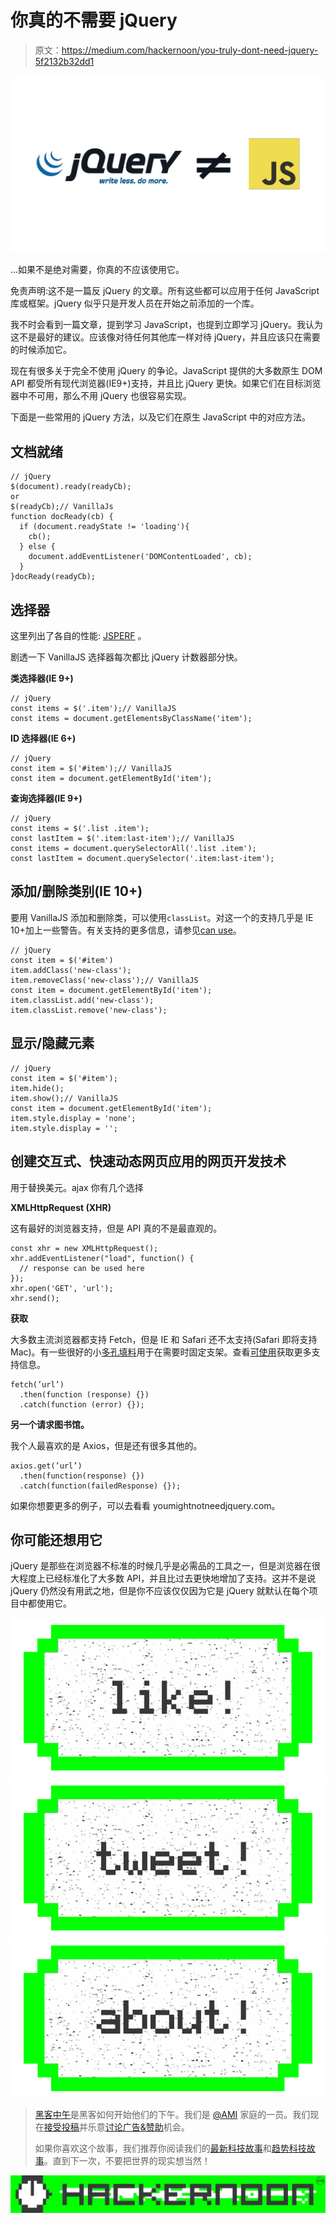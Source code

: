 # 你真的不需要 jQuery

> 原文：<https://medium.com/hackernoon/you-truly-dont-need-jquery-5f2132b32dd1>

![](img/2685bda5e6027f03bcc9b3e8886c63cc.png)

…如果不是绝对需要，你真的不应该使用它。

免责声明:这不是一篇反 jQuery 的文章。所有这些都可以应用于任何 JavaScript 库或框架。jQuery 似乎只是开发人员在开始之前添加的一个库。

我不时会看到一篇文章，提到学习 JavaScript，也提到立即学习 jQuery。我认为这不是最好的建议。应该像对待任何其他库一样对待 jQuery，并且应该只在需要的时候添加它。

现在有很多关于完全不使用 jQuery 的争论。JavaScript 提供的大多数原生 DOM API 都受所有现代浏览器(IE9+)支持，并且比 jQuery 更快。如果它们在目标浏览器中不可用，那么不用 jQuery 也很容易实现。

下面是一些常用的 jQuery 方法，以及它们在原生 JavaScript 中的对应方法。

## 文档就绪

```
// jQuery
$(document).ready(readyCb);
or
$(readyCb);// VanillaJs
function docReady(cb) {
  if (document.readyState != 'loading'){
    cb(); 
  } else {
    document.addEventListener('DOMContentLoaded', cb);
  }
}docReady(readyCb);
```

## 选择器

这里列出了各自的性能: [JSPERF](https://jsperf.com/dm-jquery-vs-vanilla-selectors) 。

剧透一下 VanillaJS 选择器每次都比 jQuery 计数器部分快。

**类选择器(IE 9+)**

```
// jQuery
const items = $('.item');// VanillaJS
const items = document.getElementsByClassName('item');
```

**ID 选择器(IE 6+)**

```
// jQuery
const item = $('#item');// VanillaJS
const item = document.getElementById('item');
```

**查询选择器(IE 9+)**

```
// jQuery
const items = $('.list .item');
const lastItem = $('.item:last-item');// VanillaJS
const items = document.querySelectorAll('.list .item');
const lastItem = document.querySelector('.item:last-item');
```

## 添加/删除类别(IE 10+)

要用 VanillaJS 添加和删除类，可以使用`classList`。对这一个的支持几乎是 IE 10+加上一些警告。有关支持的更多信息，请参见[can use](http://caniuse.com/#feat=classlist)。

```
// jQuery
const item = $('#item')
item.addClass('new-class');
item.removeClass('new-class');// VanillaJS
const item = document.getElementById('item');
item.classList.add('new-class');
item.classList.remove('new-class');
```

## 显示/隐藏元素

```
// jQuery
const item = $('#item');
item.hide();
item.show();// VanillaJS
const item = document.getElementById('item');
item.style.display = 'none';
item.style.display = '';
```

## 创建交互式、快速动态网页应用的网页开发技术

用于替换美元。ajax 你有几个选择

**XMLHttpRequest (XHR)**

这有最好的浏览器支持，但是 API 真的不是最直观的。

```
const xhr = new XMLHttpRequest();
xhr.addEventListener("load", function() {
  // response can be used here
});
xhr.open('GET', 'url');
xhr.send();
```

**获取**

大多数主流浏览器都支持 Fetch，但是 IE 和 Safari 还不太支持(Safari 即将支持 Mac)。有一些很好的小[多孔填料](https://github.com/github/fetch)用于在需要时固定支架。查看[可使用](http://caniuse.com/#feat=fetch)获取更多支持信息。

```
fetch(’url’)
  .then(function (response) {})
  .catch(function (error) {});
```

**另一个请求图书馆。**

我个人最喜欢的是 Axios，但是还有很多其他的。

```
axios.get(’url’)
  .then(function(response) {})
  .catch(function(failedResponse) {});
```

如果你想要更多的例子，可以去看看 youmightnotneedjquery.com。

## 你可能还想用它

jQuery 是那些在浏览器不标准的时候几乎是必需品的工具之一，但是浏览器在很大程度上已经标准化了大多数 API，并且比过去更快地增加了支持。这并不是说 jQuery 仍然没有用武之地，但是你不应该仅仅因为它是 jQuery 就默认在每个项目中都使用它。

[![](img/50ef4044ecd4e250b5d50f368b775d38.png)](http://bit.ly/HackernoonFB)[![](img/979d9a46439d5aebbdcdca574e21dc81.png)](https://goo.gl/k7XYbx)[![](img/2930ba6bd2c12218fdbbf7e02c8746ff.png)](https://goo.gl/4ofytp)

> [黑客中午](http://bit.ly/Hackernoon)是黑客如何开始他们的下午。我们是 [@AMI](http://bit.ly/atAMIatAMI) 家庭的一员。我们现在[接受投稿](http://bit.ly/hackernoonsubmission)并乐意[讨论广告&赞助](mailto:partners@amipublications.com)机会。
> 
> 如果你喜欢这个故事，我们推荐你阅读我们的[最新科技故事](http://bit.ly/hackernoonlatestt)和[趋势科技故事](https://hackernoon.com/trending)。直到下一次，不要把世界的现实想当然！

![](img/be0ca55ba73a573dce11effb2ee80d56.png)